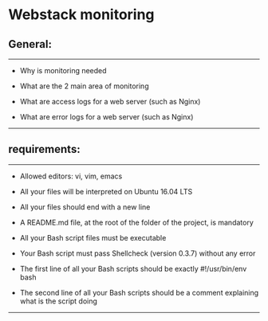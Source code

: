 # Webstack monitoring

## General:

---

 * Why is monitoring needed

 * What are the 2 main area of monitoring

 * What are access logs for a web server (such as Nginx)

 * What are error logs for a web server (such as Nginx)
---

## requirements:

---
 * Allowed editors: vi, vim, emacs

 * All your files will be interpreted on Ubuntu 16.04 LTS

 * All your files should end with a new line

 * A README.md file, at the root of the folder of the project, is mandatory

 * All your Bash script files must be executable

 * Your Bash script must pass Shellcheck (version 0.3.7) without any error

 * The first line of all your Bash scripts should be exactly #!/usr/bin/env bash

 * The second line of all your Bash scripts should be a comment explaining what is the script doing
---

